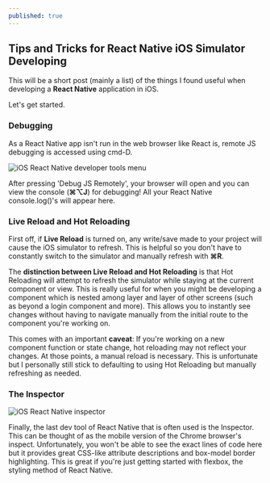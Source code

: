 ```yaml
---
published: true
---
```

## Tips and Tricks for React Native iOS Simulator Developing

This will be a short post (mainly a list) of the things I found useful when developing a **React Native** application in iOS.

Let's get started.

### Debugging

As a React Native app isn't run in the web browser like React is, remote JS debugging is accessed using cmd-D.

![iOS React Native developer tools menu]({{site.baseurl}}/images/react_native_devtools.png)

After pressing 'Debug JS Remotely', your browser will open and you can view the console (**⌘⌥J**) for debugging! All your React Native console.log()'s will appear here.

### Live Reload and Hot Reloading

First off, if **Live Reload** is turned on, any write/save made to your project will cause the iOS simulator to refresh. This is helpful so you don't have to constantly switch to the simulator and manually refresh with **⌘R**.

The **distinction between Live Reload and Hot Reloading** is that Hot Reloading will attempt to refresh the simulator while staying at the current component or view. This is really useful for when you might be developing a component which is nested among layer and layer of other screens (such as beyond a login component and more). This allows you to instantly see changes without having to navigate manually from the initial route to the component you're working on.

This comes with an important **caveat**: If you're working on a new component function or state change, hot reloading may not reflect your changes. At those points, a manual reload is necessary. This is unfortunate but I personally still stick to defaulting to using Hot Reloading but manually refreshing as needed.

### The Inspector

![iOS React Native inspector]({{site.baseurl}}/images/react_native_inspector.png)

Finally, the last dev tool of React Native that is often used is the Inspector. This can be thought of as the mobile version of the Chrome browser's inspect. Unfortunately, you won't be able to see the exact lines of code here but it provides great CSS-like attribute descriptions and box-model border highlighting. This is great if you're just getting started with flexbox, the styling method of React Native.
